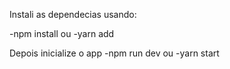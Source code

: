 Instali as dependecias usando:

 -npm install
      ou
  -yarn add

Depois inicialize o app
  -npm run dev
      ou
  -yarn start